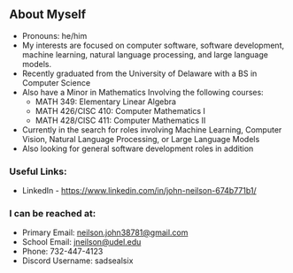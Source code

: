 ## About Myself
  - Pronouns: he/him
  - My interests are focused on computer software, software development, machine learning, natural language processing, and large language models.
  - Recently graduated from the University of Delaware with a BS in Computer Science
  - Also have a Minor in Mathematics Involving the following courses:
    - MATH 349: Elementary Linear Algebra
    - MATH 426/CISC 410: Computer Mathematics I
    - MATH 428/CISC 411: Computer Mathematics II
  - Currently in the search for roles involving Machine Learning, Computer Vision, Natural Language Processing, or Large Language Models
  - Also looking for general software development roles in addition
### Useful Links:
  - LinkedIn  - https://www.linkedin.com/in/john-neilson-674b771b1/
### I can be reached at:
  - Primary Email: neilson.john38781@gmail.com
  - School Email: jneilson@udel.edu
  - Phone: 732-447-4123
  - Discord Username: sadsealsix

